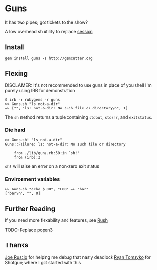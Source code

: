 # Guns
It has two pipes; got tickets to the show?

A low overhead sh utility to replace [session](http://www.codeforpeople.com/lib/ruby/session/)


## Install

    gem install guns -s http://gemcutter.org

## Flexing

DISCLAIMER:  It's not recommended to use guns in place of you shell
I'm purely using IRB for demonstration

    $ irb -r rubygems -r guns
    >> Guns.sh "ls not-a-dir"
    => ["", "ls: not-a-dir: No such file or directory\n", 1]

The `sh` method returns a tuple containing `stdout`, `stderr`, and `exitstatus`.

### Die hard

    >> Guns.sh! "ls not-a-dir"
    Guns::Failure: ls: not-a-dir: No such file or directory

        from ./lib/guns.rb:50:in `sh!'
        from (irb):3
`sh!` will raise an error on a non-zero exit status

### Environment variables

    >> Guns.sh "echo $FOO", "FOO" => "bar"
    ["bar\n", "", 0]

## Further Reading

If you need more flexability and features, see [Rush](http://github.com/adamwiggins/rush)

TODO:  Replace popen3

## Thanks
[Joe Ruscio](http://github.com/josephruscio) for helping me debug that nasty deadlock
[Ryan Tomayko](http://www.tomayko.com) for Shotgun; where I got started with this
